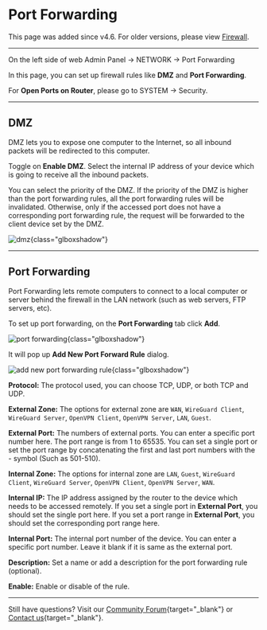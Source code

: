 # Port Forwarding

This page was added since v4.6. For older versions, please view [Firewall](firewall.md).

---

On the left side of web Admin Panel -> NETWORK -> Port Forwarding

In this page, you can set up firewall rules like **DMZ** and **Port Forwarding**.

For **Open Ports on Router**, please go to SYSTEM -> Security.

---

## DMZ

DMZ lets you to expose one computer to the Internet, so all inbound packets will be redirected to this computer.

Toggle on **Enable DMZ**. Select the internal IP address of your device which is going to receive all the inbound packets.

You can select the priority of the DMZ. If the priority of the DMZ is higher than the port forwarding rules, all the port forwarding rules will be invalidated. Otherwise, only if the accessed port does not have a corresponding port forwarding rule, the request will be forwarded to the client device set by the DMZ.

![dmz](https://static.gl-inet.com/docs/router/en/4/interface_guide/port_forwarding/dmz.png){class="glboxshadow"}

---

## Port Forwarding

Port Forwarding lets remote computers to connect to a local computer or server behind the firewall in the LAN network (such as web servers, FTP servers, etc).

To set up port forwarding, on the **Port Forwarding** tab click **Add**.

![port forwarding](https://static.gl-inet.com/docs/router/en/4/interface_guide/port_forwarding/port_forwarding.png){class="glboxshadow"}

It will pop up **Add New Port Forward Rule** dialog.

![add new port forwarding rule](https://static.gl-inet.com/docs/router/en/4/interface_guide/port_forwarding/add_new_port_forward_rule.png){class="glboxshadow"}

**Protocol:** The protocol used, you can choose TCP, UDP, or both TCP and UDP.

**External Zone:** The options for external zone are `WAN`, `WireGuard Client`, `WireGuard Server`, `OpenVPN Client`, `OpenVPN Server`, `LAN`, `Guest`.

**External Port:** The numbers of external ports. You can enter a specific port number here. The port range is from 1 to 65535. You can set a single port or set the port range by concatenating the first and last port numbers with the - symbol (Such as 501-510).

**Internal Zone:** The options for internal zone are `LAN`, `Guest`, `WireGuard Client`, `WireGuard Server`, `OpenVPN Client`, `OpenVPN Server`, `WAN`.

**Internal IP:** The IP address assigned by the router to the device which needs to be accessed remotely. If you set a single port in **External Port**, you should set the single port here. If you set a port range in **External Port**, you should set the corresponding port range here.

**Internal Port:** The internal port number of the device. You can enter a specific port number. Leave it blank if it is same as the external port.

**Description:** Set a name or add a description for the port forwarding rule (optional).

**Enable:** Enable or disable of the rule.

---

Still have questions? Visit our [Community Forum](https://forum.gl-inet.com){target="_blank"} or [Contact us](https://www.gl-inet.com/contacts/){target="_blank"}.

